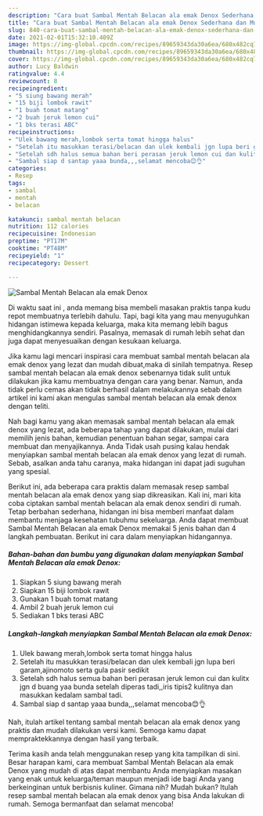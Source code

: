 ```yaml
---
description: "Cara buat Sambal Mentah Belacan ala emak Denox Sederhana dan Mudah Dibuat"
title: "Cara buat Sambal Mentah Belacan ala emak Denox Sederhana dan Mudah Dibuat"
slug: 840-cara-buat-sambal-mentah-belacan-ala-emak-denox-sederhana-dan-mudah-dibuat
date: 2021-02-01T15:32:10.409Z
image: https://img-global.cpcdn.com/recipes/89659343da30a6ea/680x482cq70/sambal-mentah-belacan-ala-emak-denox-foto-resep-utama.jpg
thumbnail: https://img-global.cpcdn.com/recipes/89659343da30a6ea/680x482cq70/sambal-mentah-belacan-ala-emak-denox-foto-resep-utama.jpg
cover: https://img-global.cpcdn.com/recipes/89659343da30a6ea/680x482cq70/sambal-mentah-belacan-ala-emak-denox-foto-resep-utama.jpg
author: Lucy Baldwin
ratingvalue: 4.4
reviewcount: 8
recipeingredient:
- "5 siung bawang merah"
- "15 biji lombok rawit"
- "1 buah tomat matang"
- "2 buah jeruk lemon cui"
- "1 bks terasi ABC"
recipeinstructions:
- "Ulek bawang merah,lombok serta tomat hingga halus"
- "Setelah itu masukkan terasi/belacan dan ulek kembali jgn lupa beri garam,ajinomoto serta gula pasir sedikit"
- "Setelah sdh halus semua bahan beri perasan jeruk lemon cui dan kulitx jgn d buang yaa bunda setelah diperas tadi,,iris tipis2 kulitnya dan masukkan kedalam sambal tadi."
- "Sambal siap d santap yaaa bunda,,,selamat mencoba😊👌"
categories:
- Resep
tags:
- sambal
- mentah
- belacan

katakunci: sambal mentah belacan 
nutrition: 112 calories
recipecuisine: Indonesian
preptime: "PT17M"
cooktime: "PT48M"
recipeyield: "1"
recipecategory: Dessert

---
```



![Sambal Mentah Belacan ala emak Denox](https://img-global.cpcdn.com/recipes/89659343da30a6ea/680x482cq70/sambal-mentah-belacan-ala-emak-denox-foto-resep-utama.jpg)

Di waktu  saat ini , anda memang bisa membeli masakan praktis tanpa kudu repot membuatnya terlebih dahulu. Tapi, bagi kita yang mau menyuguhkan hidangan istimewa kepada keluarga, maka kita memang lebih bagus menghidangkannya sendiri. Pasalnya, memasak di rumah lebih sehat dan juga dapat menyesuaikan dengan kesukaan keluarga.

Jika kamu lagi mencari inspirasi cara membuat sambal mentah belacan ala emak denox yang lezat dan mudah dibuat,maka di sinilah tempatnya. Resep sambal mentah belacan ala emak denox  sebenarnya tidak sulit untuk dilakukan jika kamu membuatnya dengan cara yang benar. Namun, anda tidak perlu cemas akan tidak berhasil dalam melakukannya 
sebab dalam artikel ini kami akan mengulas sambal mentah belacan ala emak denox dengan teliti.  



Nah bagi kamu yang akan memasak sambal mentah belacan ala emak denox yang lezat, ada beberapa tahap yang dapat dilakukan, mulai dari memilih jenis bahan, kemudian penentuan bahan segar, sampai cara membuat dan menyajikannya. Anda Tidak usah pusing kalau hendak menyiapkan sambal mentah belacan ala emak denox yang lezat di rumah. Sebab, asalkan anda  tahu caranya, maka hidangan ini dapat jadi suguhan yang spesial.

Berikut ini, ada beberapa cara praktis  dalam memasak resep sambal mentah belacan ala emak denox yang siap dikreasikan. Kali ini, mari kita coba ciptakan sambal mentah belacan ala emak denox sendiri di rumah. Tetap berbahan sederhana, hidangan ini bisa memberi manfaat dalam membantu menjaga kesehatan tubuhmu sekeluarga. Anda dapat membuat Sambal Mentah Belacan ala emak Denox memakai 5 jenis bahan dan 4 langkah pembuatan. Berikut ini cara dalam menyiapkan hidangannya.

<!--inarticleads1-->

##### Bahan-bahan dan bumbu yang digunakan dalam menyiapkan Sambal Mentah Belacan ala emak Denox:

1. Siapkan 5 siung bawang merah
1. Siapkan 15 biji lombok rawit
1. Gunakan 1 buah tomat matang
1. Ambil 2 buah jeruk lemon cui
1. Sediakan 1 bks terasi ABC




<!--inarticleads2-->

##### Langkah-langkah menyiapkan Sambal Mentah Belacan ala emak Denox:

1. Ulek bawang merah,lombok serta tomat hingga halus
1. Setelah itu masukkan terasi/belacan dan ulek kembali jgn lupa beri garam,ajinomoto serta gula pasir sedikit
1. Setelah sdh halus semua bahan beri perasan jeruk lemon cui dan kulitx jgn d buang yaa bunda setelah diperas tadi,,iris tipis2 kulitnya dan masukkan kedalam sambal tadi.
1. Sambal siap d santap yaaa bunda,,,selamat mencoba😊👌




Nah, itulah artikel tentang  sambal mentah belacan ala emak denox  yang praktis dan mudah dilakukan versi kami. Semoga kamu dapat mempraktekkannya dengan hasil yang terbaik. 

Terima kasih anda telah menggunakan resep yang kita tampilkan di sini. Besar harapan kami, cara membuat  Sambal Mentah Belacan ala emak Denox yang mudah di atas dapat membantu Anda menyiapkan masakan yang enak untuk keluarga/teman maupun menjadi ide bagi Anda yang berkeinginan untuk berbisnis kuliner. Gimana nih? Mudah bukan? Itulah resep sambal mentah belacan ala emak denox yang bisa Anda lakukan di rumah. Semoga bermanfaat dan selamat mencoba!

